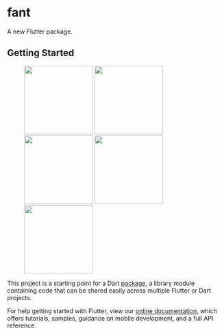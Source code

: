 # fant

A new Flutter package.

## Getting Started



<figure class="half">
    <img  width="160" src="https://github.com/yx544806988/fant/blob/master/fant_example/image/Screenshot_20200421-144658.jpg" />
    <img  width="160" src="https://github.com/yx544806988/fant/blob/master/fant_example/image/Screenshot_20200421-144658.jpg" />
    <img  width="160" src="https://github.com/yx544806988/fant/blob/master/fant_example/image/Screenshot_20200421-144658.jpg" />
    <img  width="160" src="https://github.com/yx544806988/fant/blob/master/fant_example/image/Screenshot_20200421-144658.jpg" />
    <img  width="160" src="https://github.com/yx544806988/fant/blob/master/fant_example/image/Screenshot_20200421-144658.jpg" />
</figure>



This project is a starting point for a Dart
[package](https://flutter.dev/developing-packages/),
a library module containing code that can be shared easily across
multiple Flutter or Dart projects.

For help getting started with Flutter, view our 
[online documentation](https://flutter.dev/docs), which offers tutorials, 
samples, guidance on mobile development, and a full API reference.
